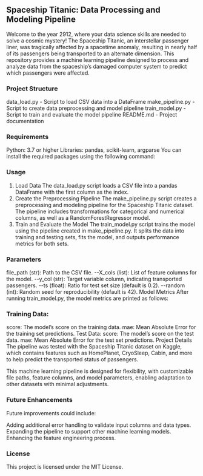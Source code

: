 ## Spaceship Titanic: Data Processing and Modeling Pipeline
Welcome to the year 2912, where your data science skills are needed to solve a cosmic mystery! The Spaceship Titanic, an interstellar passenger liner, was tragically affected by a spacetime anomaly,
resulting in nearly half of its passengers being transported to an alternate dimension. This repository provides a machine learning pipeline designed to process and analyze data from the spaceship’s damaged computer system to predict which passengers were affected.

### Project Structure
data_load.py - Script to load CSV data into a DataFrame
make_pipeline.py - Script to create data preprocessing and model pipeline
train_model.py - Script to train and evaluate the model pipeline
README.md - Project documentation

### Requirements
Python: 3.7 or higher
Libraries: pandas, scikit-learn, argparse
You can install the required packages using the following command:


### Usage
1. Load Data
The data_load.py script loads a CSV file into a pandas DataFrame with the first column as the index.
2. Create the Preprocessing Pipeline
The make_pipeline.py script creates a preprocessing and modeling pipeline for the Spaceship Titanic dataset. The pipeline includes transformations for categorical and numerical columns, as well as a RandomForestRegressor model.
3. Train and Evaluate the Model
The train_model.py script trains the model using the pipeline created in make_pipeline.py. It splits the data into training and testing sets, fits the model, and outputs performance metrics for both sets.


### Parameters
file_path (str): Path to the CSV file.
--X_cols (list): List of feature columns for the model.
--y_col (str): Target variable column, indicating transported passengers.
--ts (float): Ratio for test set size (default is 0.2).
--random (int): Random seed for reproducibility (default is 42).
Model Metrics
After running train_model.py, the model metrics are printed as follows:

### Training Data:
score: The model’s score on the training data.
mae: Mean Absolute Error for the training set predictions.
Test Data:
score: The model’s score on the test data.
mae: Mean Absolute Error for the test set predictions.
Project Details
The pipeline was tested with the Spaceship Titanic dataset on Kaggle, which contains features such as HomePlanet, CryoSleep, Cabin, and more to help predict the transported status of passengers.

This machine learning pipeline is designed for flexibility, with customizable file paths, feature columns, and model parameters, enabling adaptation to other datasets with minimal adjustments.

### Future Enhancements
Future improvements could include:

Adding additional error handling to validate input columns and data types.
Expanding the pipeline to support other machine learning models.
Enhancing the feature engineering process.

### License
This project is licensed under the MIT License.
